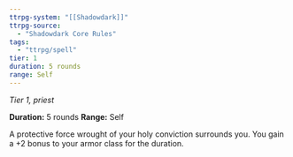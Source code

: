 ```yaml
---
ttrpg-system: "[[Shadowdark]]"
ttrpg-source: 
  - "Shadowdark Core Rules"
tags:
  - "ttrpg/spell"
tier: 1
duration: 5 rounds
range: Self
---
```

*Tier 1, priest*

**Duration:** 5 rounds
**Range:** Self

A protective force wrought of your holy conviction surrounds you. You gain a +2 bonus to your armor class for the duration.
